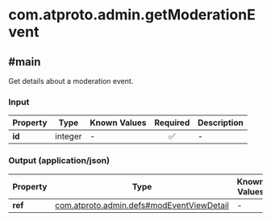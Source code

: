 # com.atproto.admin.getModerationEvent

## #main

Get details about a moderation event.

### Input

| Property | Type | Known Values | Required | Description |
| --- | --- | --- | :---: | --- |
| **id** | integer | - | ✅ | - |

### Output (application/json)

| Property | Type | Known Values | Required | Description |
| --- | --- | --- | :---: | --- |
| **ref** | [com.atproto.admin.defs#modEventViewDetail](../../../../lexiconscom/atproto/admin/defs.md#modeventviewdetail) | - | ✅ | - |
